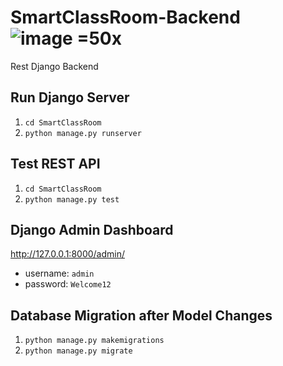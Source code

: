 # SmartClassRoom-Backend ![image =50x](https://user-images.githubusercontent.com/32195170/166079709-4a57ce5f-a0fa-4a98-8f06-88b81d868cfe.png)
Rest Django Backend

## Run Django Server
1. `cd SmartClassRoom`
2. `python manage.py runserver`

## Test REST API
1. `cd SmartClassRoom`
2. `python manage.py test`

## Django Admin Dashboard
http://127.0.0.1:8000/admin/

- username: `admin`
- password: `Welcome12`

## Database Migration after Model Changes

1. `python manage.py makemigrations`
2. `python manage.py migrate`
